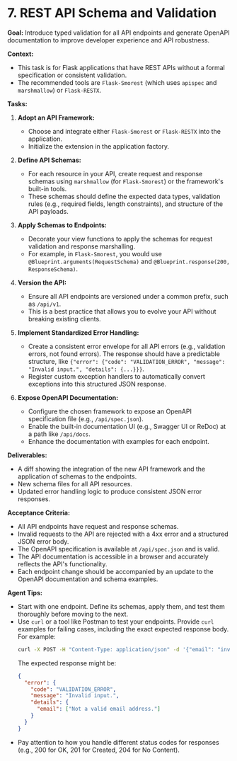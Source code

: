 # 7. REST API Schema and Validation

**Goal:** Introduce typed validation for all API endpoints and generate OpenAPI documentation to improve developer experience and API robustness.

**Context:**
*   This task is for Flask applications that have REST APIs without a formal specification or consistent validation.
*   The recommended tools are `Flask-Smorest` (which uses `apispec` and `marshmallow`) or `Flask-RESTX`.

**Tasks:**

1.  **Adopt an API Framework:**
    *   Choose and integrate either `Flask-Smorest` or `Flask-RESTX` into the application.
    *   Initialize the extension in the application factory.

2.  **Define API Schemas:**
    *   For each resource in your API, create request and response schemas using `marshmallow` (for `Flask-Smorest`) or the framework's built-in tools.
    *   These schemas should define the expected data types, validation rules (e.g., required fields, length constraints), and structure of the API payloads.

3.  **Apply Schemas to Endpoints:**
    *   Decorate your view functions to apply the schemas for request validation and response marshalling.
    *   For example, in `Flask-Smorest`, you would use `@Blueprint.arguments(RequestSchema)` and `@Blueprint.response(200, ResponseSchema)`.

4.  **Version the API:**
    *   Ensure all API endpoints are versioned under a common prefix, such as `/api/v1`.
    *   This is a best practice that allows you to evolve your API without breaking existing clients.

5.  **Implement Standardized Error Handling:**
    *   Create a consistent error envelope for all API errors (e.g., validation errors, not found errors). The response should have a predictable structure, like `{"error": {"code": "VALIDATION_ERROR", "message": "Invalid input.", "details": {...}}}`.
    *   Register custom exception handlers to automatically convert exceptions into this structured JSON response.

6.  **Expose OpenAPI Documentation:**
    *   Configure the chosen framework to expose an OpenAPI specification file (e.g., `/api/spec.json`).
    *   Enable the built-in documentation UI (e.g., Swagger UI or ReDoc) at a path like `/api/docs`.
    *   Enhance the documentation with examples for each endpoint.

**Deliverables:**
*   A diff showing the integration of the new API framework and the application of schemas to the endpoints.
*   New schema files for all API resources.
*   Updated error handling logic to produce consistent JSON error responses.

**Acceptance Criteria:**
*   All API endpoints have request and response schemas.
*   Invalid requests to the API are rejected with a 4xx error and a structured JSON error body.
*   The OpenAPI specification is available at `/api/spec.json` and is valid.
*   The API documentation is accessible in a browser and accurately reflects the API's functionality.
*   Each endpoint change should be accompanied by an update to the OpenAPI documentation and schema examples.

**Agent Tips:**
*   Start with one endpoint. Define its schemas, apply them, and test them thoroughly before moving to the next.
*   Use `curl` or a tool like Postman to test your endpoints. Provide `curl` examples for failing cases, including the exact expected response body. For example:
    ```bash
    curl -X POST -H "Content-Type: application/json" -d '{"email": "invalid"}' http://127.0.0.1:5000/api/v1/users
    ```
    The expected response might be:
    ```json
    {
      "error": {
        "code": "VALIDATION_ERROR",
        "message": "Invalid input.",
        "details": {
          "email": ["Not a valid email address."]
        }
      }
    }
    ```
*   Pay attention to how you handle different status codes for responses (e.g., 200 for OK, 201 for Created, 204 for No Content).
